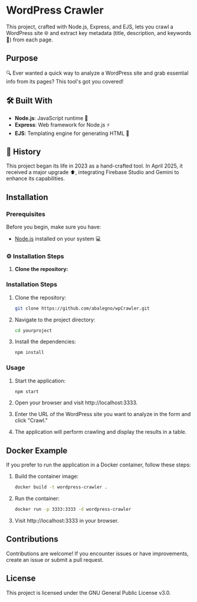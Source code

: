 # WordPress Crawler

This project, crafted with Node.js, Express, and EJS, lets you crawl a WordPress site 🌐 and extract key metadata (title, description, and keywords 🔑) from each page.

## Purpose

🔍 Ever wanted a quick way to analyze a WordPress site and grab essential info from its pages? This tool's got you covered!

## 🛠️ Built With

*   **Node.js**: JavaScript runtime 🚀
*   **Express**: Web framework for Node.js ⚡
*   **EJS**: Templating engine for generating HTML 📃

## 📅 History

This project began its life in 2023 as a hand-crafted tool. In April 2025, it received a major upgrade ⬆️, integrating Firebase Studio and Gemini to enhance its capabilities.

## Installation

### Prerequisites

Before you begin, make sure you have:

*   [Node.js](https://nodejs.org/) installed on your system 💻

### ⚙️ Installation Steps

1.  **Clone the repository:**

    

### Installation Steps

1. Clone the repository:

   ```bash
   git clone https://github.com/abalegno/wpCrawler.git

2. Navigate to the project directory:
   
   ```bash
   cd yourproject

3. Install the dependencies:
   
   ```bash
   npm install

### Usage

1. Start the application:
   
   ```bash
   npm start
   
2. Open your browser and visit http://localhost:3333.

3. Enter the URL of the WordPress site you want to analyze in the form and click "Crawl."

4. The application will perform crawling and display the results in a table.


## Docker Example

If you prefer to run the application in a Docker container, follow these steps:

1. Build the container image:
   
   ```bash
   docker build -t wordpress-crawler .

2. Run the container:
   
   ```bash
   docker run -p 3333:3333 -d wordpress-crawler

3. Visit http://localhost:3333 in your browser.


## Contributions
Contributions are welcome! If you encounter issues or have improvements, create an issue or submit a pull request.


## License
This project is licensed under the GNU General Public License v3.0.
